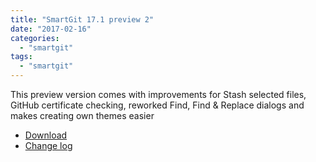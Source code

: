 ```yaml
---
title: "SmartGit 17.1 preview 2"
date: "2017-02-16"
categories: 
  - "smartgit"
tags: 
  - "smartgit"
---
```


This preview version comes with improvements for Stash selected files, GitHub certificate checking, reworked Find, Find & Replace dialogs and makes creating own themes easier

- [Download](http://www.syntevo.com/smartgit/early-access)
- [Change log](http://www.syntevo.com/smartgit/changelog-eap.txt)
